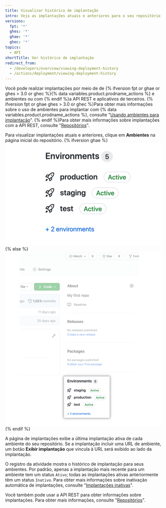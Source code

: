 ```yaml
---
title: Visualizar histórico de implantação
intro: Veja as implantações atuais e anteriores para o seu repositório.
versions:
  fpt: '*'
  ghes: '*'
  ghae: '*'
  ghec: '*'
topics:
  - API
shortTitle: Ver histórico de implantação
redirect_from:
  - /developers/overview/viewing-deployment-history
  - /actions/deployment/viewing-deployment-history
---
```



Você pode realizar implantações por meio de de {% ifversion fpt or ghae or ghes > 3.0 or ghec %}{% data variables.product.prodname_actions %} e ambientes ou com {% endif %}a API REST e aplicativos de terceiros. {% ifversion fpt or ghae ghes > 3.0 or ghec %}Para obter mais informações sobre o uso de ambientes para implantar com {% data variables.product.prodname_actions %}, consulte "[Usando ambientes para implantação](/actions/deployment/using-environments-for-deployment)". {% endif %}Para obter mais informações sobre implantações com a API REST, consulte "[Repositórios](/rest/reference/repos#deployments)".

Para visualizar implantações atuais e anteriores, clique em **Ambientes** na página inicial do repositório.
{% ifversion ghae %}
![Ambientes](/assets/images/enterprise/2.22/environments-sidebar.png){% else %}
![Environments](/assets/images/environments-sidebar.png){% endif %}

A página de implantações exibe a última implantação ativa de cada ambiente do seu repositório. Se a implantação incluir uma URL de ambiente, um botão **Exibir implantação** que vincula à URL será exibido ao lado da implantação.

O registro da atividade mostra o histórico de implantação para seus ambientes. Por padrão, apenas a implantação mais recente para um ambiente tem um status `Ativo`; todas as implantações ativas anteriormente têm um status `Inativo`. Para obter mais informações sobre inativação automática de implantações, consulte "[Implantações inativas](/rest/reference/deployments#inactive-deployments)".

Você também pode usar a API REST para obter informações sobre implantações. Para obter mais informações, consulte "[Repositórios](/rest/reference/repos#deployments)".
